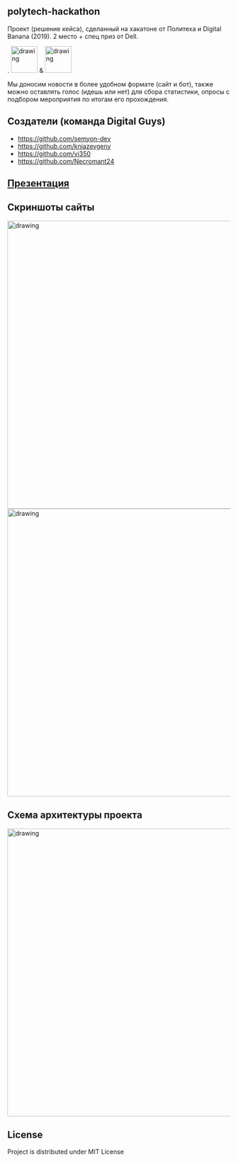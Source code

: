 ## polytech-hackathon
Проект (решение кейса), сделанный на хакатоне от Политеха и Digital Banana (2019). 2 место + спец приз от Dell.

 . <img src="https://github.com/semyon-dev/politex-digitalguys/blob/master/politex.png" alt="drawing" width="60"/>
 &  <img src="https://github.com/semyon-dev/politex-digitalguys/blob/master/digital_banana.jpg" alt="drawing" width="60"/>
 
Мы доносим новости в более удобном формате (сайт и бот), также можно оставлять голос (идешь или нет) для сбора статистики, опросы с подбором мероприятия по итогам его прохождения.
 
## Создатели (команда Digital Guys)
* https://github.com/semyon-dev
* https://github.com/kniazevgeny
* https://github.com/vi350
* https://github.com/Necromant24

## [Презентация](https://docs.google.com/presentation/d/1mD_L1guzD8rmoGX5NNQ76wnzL8-ZGq-S8iO4cF_P5Yw/edit?usp=sharing)

## Скриншоты сайты
<img src="https://github.com/semyon-dev/politex-digitalguys/blob/master/frontend1.png" alt="drawing" width="650"/>
<img src="https://github.com/semyon-dev/politex-digitalguys/blob/master/frontend2.png" alt="drawing" width="650"/>

## Схема архитектуры проекта
<img src="https://github.com/semyon-dev/politex-digitalguys/blob/master/tech.png" alt="drawing" width="650"/>

## License
Project is distributed under MIT License
